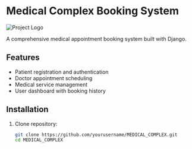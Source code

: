 # Medical Complex Booking System

![Project Logo](static/img/hero-img.svg)

A comprehensive medical appointment booking system built with Django.

## Features
- Patient registration and authentication
- Doctor appointment scheduling
- Medical service management
- User dashboard with booking history

## Installation
1. Clone repository:
   ```bash
   git clone https://github.com/yourusername/MEDICAL_COMPLEX.git
   cd MEDICAL_COMPLEX